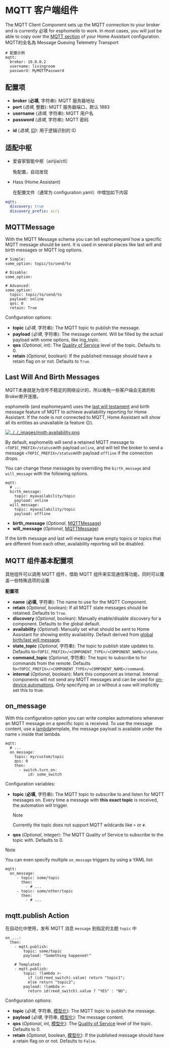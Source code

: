 # MQTT 客户端组件

The MQTT Client Component sets up the MQTT connection to your broker and is currently 必填 for esphomelib to work. In most cases, you will just be able to copy over the [MQTT section](https://www.home-assistant.io/components/mqtt/) of your Home Assistant configuration.
MQTT的全名為 Message Queuing Telemetry Transport
```
# 配置示例
mqtt:
  broker: 10.0.0.2
  username: livingroom
  password: MyMQTTPassword
```

## 配置项

- **broker** (**必填**, 字符串): MQTT 服务器地址
- **port** (*选填*, 整数): MQTT 服务器端口，默认 1883
- **username** (*选填*, 字符串): MQTT 用户名
- **password** (*选填*, 字符串): MQTT 密码
<!-- - **client_id** (*选填*, 字符串): The client id to use for opening connections. See [Defaults](https://esphomelib.com/esphomeyaml/components/mqtt.html#mqtt-defaults) for more information. -->
<!-- - **discovery** (*选填*, 布尔值): 自动发现功能，开启可以被中枢自动发现并添加。默认值为开启 `True` -->
<!-- - **discovery_retain** (*选填*, 布尔值): Whether to retain MQTT discovery messages so that entities are added automatically on Home Assistant restart。默认值为开启 `True` -->
<!-- - **discovery_prefix** (*选填*, 字符串): The prefix to use for Home Assistant’s MQTT discovery. Should not contain trailing slash。默认值为 `airi` -->
<!-- - **topic_prefix** (*选填*, 字符串): The prefix used for all MQTT messages. Should not contain trailing slash. Defaults to `<APP_NAME>`. -->
<!-- - **log_topic** (*选填*, [MQTTMessage](https://esphomelib.com/esphomeyaml/components/mqtt.html#mqtt-message)) The topic to send MQTT log messages to. -->
<!-- - **birth_message** (*选填*, [MQTTMessage](https://esphomelib.com/esphomeyaml/components/mqtt.html#mqtt-message)): The message to send when a connection to the broker is established. See [Last Will And Birth Messages](https://esphomelib.com/esphomeyaml/components/mqtt.html#mqtt-last-will-birth) for more information. -->
<!-- - **will_message** (*选填*, [MQTTMessage](https://esphomelib.com/esphomeyaml/components/mqtt.html#mqtt-message)): The message to send when the MQTT connection is dropped. See [Last Will And Birth Messages](https://esphomelib.com/esphomeyaml/components/mqtt.html#mqtt-last-will-birth) for more information. -->
<!-- - **shutdown_message** (*选填*, [MQTTMessage](https://esphomelib.com/esphomeyaml/components/mqtt.html#mqtt-message)): The message to send when the node shuts down and the connection is closed cleanly. See [Last Will And Birth Messages](https://esphomelib.com/esphomeyaml/components/mqtt.html#mqtt-last-will-birth) for more information. -->
<!-- - **ssl_fingerprints** (*选填*, list): Only on ESP8266. A list of SHA1 hashes used for verifying SSL connections. See [SSL Fingerprints](https://esphomelib.com/esphomeyaml/components/mqtt.html#mqtt-ssl-fingerprints) for more information. -->
<!-- - **reboot_timeout** (*选填*, [time](https://esphomelib.com/esphomeyaml/guides/configuration-types.html#config-time)): The amount of time to wait before rebooting when no MQTT connection exists. Can be disabled by setting this to `0s`. Defaults to `60s`. -->
<!-- - **keepalive** (*选填*, [Time](https://esphomelib.com/esphomeyaml/guides/configuration-types.html#config-time)): The time to keep the MQTT socket alive, decreasing this can help with overall stability due to more WiFi traffic with more pings. Defaults to 15 seconds. -->
<!-- - **on_message** (*选填*, [Automation](https://esphomelib.com/esphomeyaml/guides/automations.html#automation)): An action to be performed when a message on a specific MQTT topic is received. See [on_message](https://esphomelib.com/esphomeyaml/components/mqtt.html#mqtt-on-message). -->
- **id** (*选填*, [ID](mqtt/guides/configuration-types#id)): 用于逻辑识别的 ID


## 适配中枢

 - 爱睿家智能中枢（airijia/ctl）

    免配置，自动发现


 - Hass (Home Assistant)

   在配置文件（通常为 configuration.yaml）中增加如下内容

```yaml
mqtt:
  discovery: true
  discovery_prefix: airi
```





## MQTTMessage

With the MQTT Message schema you can tell esphomeyaml how a specific MQTT message should be sent. It is used in several places like last will and birth messages or MQTT log options.

```
# Simple:
some_option: topic/to/send/to

# Disable:
some_option:

# Advanced:
some_option:
  topic: topic/to/send/to
  payload: online
  qos: 0
  retain: True
```

Configuration options:

- **topic** (*必填*, 字符串): The MQTT topic to publish the message.
- **payload** (*必填*, 字符串): The message content. Will be filled by the actual payload with some options, like log_topic.
- **qos** (*Optional*, int): The [Quality of Service](https://www.hivemq.com/blog/mqtt-essentials-part-6-mqtt-quality-of-service-levels) level of the topic. Defaults to 0.
- **retain** (*Optional*, boolean): If the published message should have a retain flag on or not. Defaults to `True`.







## Last Will And Birth Messages

MQTT本身就是为信号不稳定的网络设计的，所以难免一些客户端会无故的和Broker断开连接。 

esphomelib (and esphomeyaml) uses the [last will testament](https://www.hivemq.com/blog/mqtt-essentials-part-9-last-will-and-testament) and birth message feature of MQTT to achieve availability reporting for Home Assistant. If the node is not connected to MQTT, Home Assistant will show all its entities as unavailable (a feature 😉).

[![../../_images/mqtt-availability.png](https://esphomelib.com/_images/mqtt-availability.png)](https://esphomelib.com/_images/mqtt-availability.png)

By default, esphomelib will send a retained MQTT message to `<TOPIC_PREFIX>/status`with payload `online`, and will tell the broker to send a message `<TOPIC_PREFIX>/status`with payload `offline` if the connection drops.

You can change these messages by overriding the `birth_message` and `will_message` with the following options.

```
mqtt:
  # ...
  birth_message:
    topic: myavailability/topic
    payload: online
  will_message:
    topic: myavailability/topic
    payload: offline
```

- **birth_message** (*Optional*, [MQTTMessage](https://esphomelib.com/esphomeyaml/components/mqtt.html?highlight=app_name#mqtt-message))
- **will_message** (*Optional*, [MQTTMessage](https://esphomelib.com/esphomeyaml/components/mqtt.html?highlight=app_name#mqtt-message))

If the birth message and last will message have empty topics or topics that are different from each other, availability reporting will be disabled.





## MQTT 组件基本配置项

其他组件可以调用 MQTT 组件，借助 MQTT 组件来实现通信等功能，同时可以覆盖一些特殊选项的设置

**配置项**

- **name** (**必填**, 字符串): The name to use for the MQTT Component.
- **retain** (*Optional*, boolean): If all MQTT state messages should be retained. Defaults to `True`.
- **discovery** (*Optional*, boolean): Manually enable/disable discovery for a component. Defaults to the global default.
- **availability** (*Optional*): Manually set what should be sent to Home Assistant for showing entity availability. Default derived from [global birth/last will message](https://esphomelib.com/esphomeyaml/components/mqtt.html?highlight=app_name#mqtt-last-will-birth).
- **state_topic** (*Optional*, 字符串): The topic to publish state updates to. Defaults to`<TOPIC_PREFIX>/<COMPONENT_TYPE>/<COMPONENT_NAME>/state`.
- **command_topic** (*Optional*, 字符串): The topic to subscribe to for commands from the remote. Defaults to`<TOPIC_PREFIX>/<COMPONENT_TYPE>/<COMPONENT_NAME>/command`.
- **internal** (*Optional*, boolean): Mark this component as internal. Internal components will not send any MQTT messages and can be used for [on-device automations](https://esphomelib.com/esphomeyaml/guides/automations.html#automation). Only specifying an `id` without a `name` will implicitly set this to true.





## on_message

With this configuration option you can write complex automations whenever an MQTT message on a specific topic is received. To use the message content, use a [lambda](https://esphomelib.com/esphomeyaml/guides/automations.html#config-lambda)template, the message payload is available under the name `x` inside that lambda.

```
mqtt:
  # ...
  on_message:
    topic: my/custom/topic
    qos: 0
    then:
      - switch.turn_on:
          id: some_switch
```

Configuration variables:

- **topic** (**必填**, 字符串): The MQTT topic to subscribe to and listen for MQTT messages on. Every time a message with **this exact topic** is received, the automation will trigger.

  Note

  Currently the topic does not support MQTT wildcards like `+` or `#`.

- **qos** (*Optional*, integer): The MQTT Quality of Service to subscribe to the topic with. Defaults to 0.

Note

You can even specify multiple `on_message` triggers by using a YAML list:

```
mqtt:
  on_message:
     - topic: some/topic
       then:
         - # ...
     - topic: some/other/topic
       then:
         - # ...
```



## mqtt.publish Action

在自动化中使用，发布 MQTT 消息 `message` 到指定的主题 `topic` 中

```
on_...:
  then:
    - mqtt.publish:
        topic: some/topic
        payload: "Something happened!"

    # Templated:
    - mqtt.publish:
        topic: !lambda >-
          if (id(reed_switch).value) return "topic1";
          else return "topic2";
        payload: !lambda >-
          return id(reed_switch).value ? "YES" : "NO";
```

Configuration options:

- **topic** (*必填*, 字符串, [模型化](https://esphomelib.com/esphomeyaml/guides/automations.html#config-templatable)): The MQTT topic to publish the message.
- **payload** (*必填*, 字符串, [模型化](https://esphomelib.com/esphomeyaml/guides/automations.html#config-templatable)): The message content.
- **qos** (*Optional*, int, [模型化](https://esphomelib.com/esphomeyaml/guides/automations.html#config-templatable)): The [Quality of Service](https://www.hivemq.com/blog/mqtt-essentials-part-6-mqtt-quality-of-service-levels) level of the topic. Defaults to 0.
- **retain** (*Optional*, boolean, [模型化](https://esphomelib.com/esphomeyaml/guides/automations.html#config-templatable)): If the published message should have a retain flag on or not. Defaults to `False`.